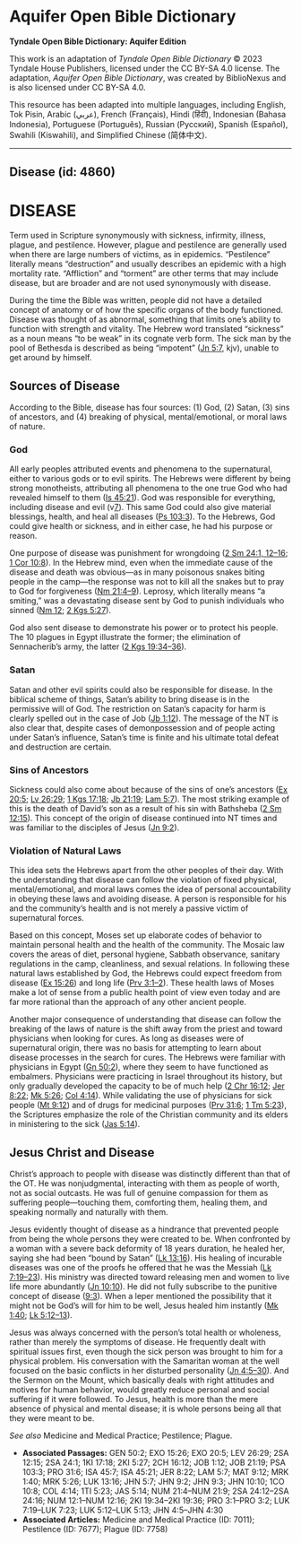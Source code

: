 # Aquifer Open Bible Dictionary

**Tyndale Open Bible Dictionary: Aquifer Edition**

This work is an adaptation of *Tyndale Open Bible Dictionary* © 2023 Tyndale House Publishers, licensed under the CC BY\-SA 4\.0 license. The adaptation, *Aquifer Open Bible Dictionary*, was created by BiblioNexus and is also licensed under CC BY\-SA 4\.0\.

This resource has been adapted into multiple languages, including English, Tok Pisin, Arabic (عربي), French (Français), Hindi (हिंदी), Indonesian (Bahasa Indonesia), Portuguese (Português), Russian (Русский), Spanish (Español), Swahili (Kiswahili), and Simplified Chinese (简体中文).



--------------------------------

## Disease (id: 4860)

DISEASE
=======

Term used in Scripture synonymously with sickness, infirmity, illness, plague, and pestilence. However, plague and pestilence are generally used when there are large numbers of victims, as in epidemics. “Pestilence” literally means “destruction” and usually describes an epidemic with a high mortality rate. “Affliction” and “torment” are other terms that may include disease, but are broader and are not used synonymously with disease.

During the time the Bible was written, people did not have a detailed concept of anatomy or of how the specific organs of the body functioned. Disease was thought of as abnormal, something that limits one’s ability to function with strength and vitality. The Hebrew word translated “sickness” as a noun means “to be weak” in its cognate verb form. The sick man by the pool of Bethesda is described as being “impotent” ([Jn 5:7](https://ref.ly/John5:7), kjv), unable to get around by himself.

Sources of Disease
------------------

According to the Bible, disease has four sources: (1\) God, (2\) Satan, (3\) sins of ancestors, and (4\) breaking of physical, mental/emotional, or moral laws of nature.

### God

All early peoples attributed events and phenomena to the supernatural, either to various gods or to evil spirits. The Hebrews were different by being strong monotheists, attributing all phenomena to the one true God who had revealed himself to them ([Is 45:21](https://ref.ly/Isa45:21)). God was responsible for everything, including disease and evil (v[7](https://ref.ly/Isa45:7)). This same God could also give material blessings, health, and heal all diseases ([Ps 103:3](https://ref.ly/Ps103:3)). To the Hebrews, God could give health or sickness, and in either case, he had his purpose or reason.

One purpose of disease was punishment for wrongdoing ([2 Sm 24:1, 12–16](https://ref.ly/2Sam24:1,2Sam24:12-2Sam24:16); [1 Cor 10:8](https://ref.ly/1Cor10:8)). In the Hebrew mind, even when the immediate cause of the disease and death was obvious—as in many poisonous snakes biting people in the camp—the response was not to kill all the snakes but to pray to God for forgiveness ([Nm 21:4–9](https://ref.ly/Num21:4-Num21:9)). Leprosy, which literally means “a smiting,” was a devastating disease sent by God to punish individuals who sinned ([Nm 12](https://ref.ly/Num12:1-Num12:16); [2 Kgs 5:27](https://ref.ly/2Kgs5:27)).

God also sent disease to demonstrate his power or to protect his people. The 10 plagues in Egypt illustrate the former; the elimination of Sennacherib’s army, the latter ([2 Kgs 19:34–36](https://ref.ly/2Kgs19:34-2Kgs19:36)).

### Satan

Satan and other evil spirits could also be responsible for disease. In the biblical scheme of things, Satan’s ability to bring disease is in the permissive will of God. The restriction on Satan’s capacity for harm is clearly spelled out in the case of Job ([Jb 1:12](https://ref.ly/Job1:12)). The message of the NT is also clear that, despite cases of demonpossession and of people acting under Satan’s influence, Satan’s time is finite and his ultimate total defeat and destruction are certain.

### Sins of Ancestors

Sickness could also come about because of the sins of one’s ancestors ([Ex 20:5](https://ref.ly/Exod20:5); [Lv 26:29](https://ref.ly/Lev26:29); [1 Kgs 17:18](https://ref.ly/1Kgs17:18); [Jb 21:19](https://ref.ly/Job21:19); [Lam 5:7](https://ref.ly/Lam5:7)). The most striking example of this is the death of David’s son as a result of his sin with Bathsheba ([2 Sm 12:15](https://ref.ly/2Sam12:15)). This concept of the origin of disease continued into NT times and was familiar to the disciples of Jesus ([Jn 9:2](https://ref.ly/John9:2)).

### Violation of Natural Laws

This idea sets the Hebrews apart from the other peoples of their day. With the understanding that disease can follow the violation of fixed physical, mental/emotional, and moral laws comes the idea of personal accountability in obeying these laws and avoiding disease. A person is responsible for his and the community’s health and is not merely a passive victim of supernatural forces.

Based on this concept, Moses set up elaborate codes of behavior to maintain personal health and the health of the community. The Mosaic law covers the areas of diet, personal hygiene, Sabbath observance, sanitary regulations in the camp, cleanliness, and sexual relations. In following these natural laws established by God, the Hebrews could expect freedom from disease ([Ex 15:26](https://ref.ly/Exod15:26)) and long life ([Prv 3:1–2](https://ref.ly/Prov3:1-Prov3:2)). These health laws of Moses make a lot of sense from a public health point of view even today and are far more rational than the approach of any other ancient people.

Another major consequence of understanding that disease can follow the breaking of the laws of nature is the shift away from the priest and toward physicians when looking for cures. As long as diseases were of supernatural origin, there was no basis for attempting to learn about disease processes in the search for cures. The Hebrews were familiar with physicians in Egypt ([Gn 50:2](https://ref.ly/Gen50:2)), where they seem to have functioned as embalmers. Physicians were practicing in Israel throughout its history, but only gradually developed the capacity to be of much help ([2 Chr 16:12](https://ref.ly/2Chr16:12); [Jer 8:22](https://ref.ly/Jer8:22); [Mk 5:26](https://ref.ly/Mark5:26); [Col 4:14](https://ref.ly/Col4:14)). While validating the use of physicians for sick people ([Mt 9:12](https://ref.ly/Matt9:12)) and of drugs for medicinal purposes ([Prv 31:6](https://ref.ly/Prov31:6); [1 Tm 5:23](https://ref.ly/1Tim5:23)), the Scriptures emphasize the role of the Christian community and its elders in ministering to the sick ([Jas 5:14](https://ref.ly/Jas5:14)).

Jesus Christ and Disease
------------------------

Christ’s approach to people with disease was distinctly different than that of the OT. He was nonjudgmental, interacting with them as people of worth, not as social outcasts. He was full of genuine compassion for them as suffering people—touching them, comforting them, healing them, and speaking normally and naturally with them.

Jesus evidently thought of disease as a hindrance that prevented people from being the whole persons they were created to be. When confronted by a woman with a severe back deformity of 18 years duration, he healed her, saying she had been “bound by Satan” ([Lk 13:16](https://ref.ly/Luke13:16)). His healing of incurable diseases was one of the proofs he offered that he was the Messiah ([Lk 7:19–23](https://ref.ly/Luke7:19-Luke7:23)). His ministry was directed toward releasing men and women to live life more abundantly ([Jn 10:10](https://ref.ly/John10:10)). He did not fully subscribe to the punitive concept of disease ([9:3](https://ref.ly/John9:3)). When a leper mentioned the possibility that it might not be God’s will for him to be well, Jesus healed him instantly ([Mk 1:40](https://ref.ly/Mark1:40); [Lk 5:12–13](https://ref.ly/Luke5:12-Luke5:13)).

Jesus was always concerned with the person’s total health or wholeness, rather than merely the symptoms of disease. He frequently dealt with spiritual issues first, even though the sick person was brought to him for a physical problem. His conversation with the Samaritan woman at the well focused on the basic conflicts in her disturbed personality ([Jn 4:5–30](https://ref.ly/John4:5-John4:30)). And the Sermon on the Mount, which basically deals with right attitudes and motives for human behavior, would greatly reduce personal and social suffering if it were followed. To Jesus, health is more than the mere absence of physical and mental disease; it is whole persons being all that they were meant to be.

*See also* Medicine and Medical Practice; Pestilence; Plague.

* **Associated Passages:** GEN 50:2; EXO 15:26; EXO 20:5; LEV 26:29; 2SA 12:15; 2SA 24:1; 1KI 17:18; 2KI 5:27; 2CH 16:12; JOB 1:12; JOB 21:19; PSA 103:3; PRO 31:6; ISA 45:7; ISA 45:21; JER 8:22; LAM 5:7; MAT 9:12; MRK 1:40; MRK 5:26; LUK 13:16; JHN 5:7; JHN 9:2; JHN 9:3; JHN 10:10; 1CO 10:8; COL 4:14; 1TI 5:23; JAS 5:14; NUM 21:4–NUM 21:9; 2SA 24:12–2SA 24:16; NUM 12:1–NUM 12:16; 2KI 19:34–2KI 19:36; PRO 3:1–PRO 3:2; LUK 7:19–LUK 7:23; LUK 5:12–LUK 5:13; JHN 4:5–JHN 4:30
* **Associated Articles:** Medicine and Medical Practice (ID: 7011); Pestilence (ID: 7677); Plague (ID: 7758)

